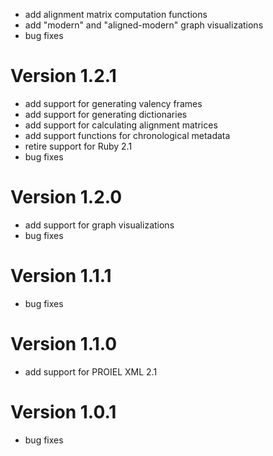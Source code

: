 - add alignment matrix computation functions
- add "modern" and "aligned-modern" graph visualizations
- bug fixes

# Version 1.2.1
- add support for generating valency frames
- add support for generating dictionaries
- add support for calculating alignment matrices
- add support functions for chronological metadata
- retire support for Ruby 2.1
- bug fixes

# Version 1.2.0
- add support for graph visualizations
- bug fixes

# Version 1.1.1
- bug fixes

# Version 1.1.0
- add support for PROIEL XML 2.1

# Version 1.0.1
- bug fixes
